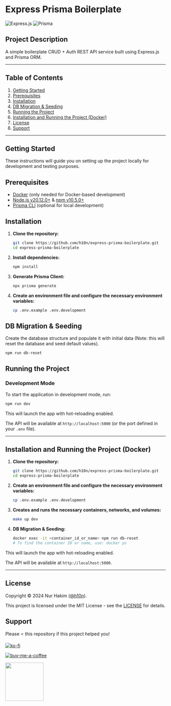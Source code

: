 # Express Prisma Boilerplate

![Express.js](https://img.shields.io/badge/Express.js-v4.19.2-green)
![Prisma](https://img.shields.io/badge/Prisma-v5.12.1-purple)

## Project Description

A simple boilerplate CRUD + Auth REST API service built using Express.js and Prisma ORM.

---

## Table of Contents

1. [Getting Started](#getting-started)
2. [Prerequisites](#prerequisites)
3. [Installation](#installation)
4. [DB Migration & Seeding](#db-migration--seeding)
5. [Running the Project](#running-the-project)
6. [Installation and Running the Project (Docker)](#installation-and-running-the-project-docker)
7. [License](#license)
8. [Support](#support)

---

## Getting Started

These instructions will guide you on setting up the project locally for development and testing purposes.

## Prerequisites

- [Docker](https://docs.docker.com/get-docker/) (only needed for Docker-based development)
- [Node.js v20.12.0+](https://nodejs.org/) & [npm v10.5.0+](https://www.npmjs.com/)
- [Prisma CLI](https://www.prisma.io/docs/getting-started) (optional for local development)

## Installation

1. **Clone the repository:**

   ```bash
   git clone https://github.com/h10n/express-prisma-boilerplate.git
   cd express-prisma-boilerplate
   ```

2. **Install dependencies:**

   ```bash
   npm install
   ```

3. **Generate Prisma Client:**

   ```bash
   npx prisma generate
   ```

4. **Create an environment file and configure the necessary environment variables:**
   ```bash
   cp .env.example .env.development
   ```

## DB Migration & Seeding

Create the database structure and populate it with initial data (Note: this will reset the database and seed default values).

```bash
npm run db-reset
```

## Running the Project

### Development Mode

To start the application in development mode, run:

```bash
npm run dev
```

This will launch the app with hot-reloading enabled.

The API will be available at `http://localhost:5000` (or the port defined in your `.env` file).

---

## Installation and Running the Project (Docker)

1. **Clone the repository:**

   ```bash
   git clone https://github.com/h10n/express-prisma-boilerplate.git
   cd express-prisma-boilerplate
   ```

2. **Create an environment file and configure the necessary environment variables:**

   ```bash
   cp .env.example .env.development
   ```

3. **Creates and runs the necessary containers, networks, and volumes:**

   ```bash
   make up dev
   ```

4. **DB Migration & Seeding:**

   ```bash
   docker exec -it <container_id_or_name> npm run db-reset
   # To find the container ID or name, use: docker ps
   ```

This will launch the app with hot-reloading enabled.

The API will be available at `http://localhost:5000`.

---

## License

Copyright © 2024 Nur Hakim ([@h10n](https://www.github.com/h10n)).

This project is licensed under the MIT License - see the [LICENSE](https://choosealicense.com/licenses/mit/) for details.

## Support

Please ⭐️ this repository if this project helped you!

[![ko-fi](https://img.shields.io/badge/Ko--fi-F16061?style=for-the-badge&logo=ko-fi&logoColor=white)](https://ko-fi.com/h10n_/)

[![buy-me-a-coffee](https://img.shields.io/badge/Buy_Me_A_Coffee-FFDD00?style=for-the-badge&logo=buy-me-a-coffee&logoColor=black)](https://www.buymeacoffee.com/h10n/)

[<img src="https://cdn.trakteer.id/images/embed/trbtn-red-1.png" width="120">](https://trakteer.id/h10n/tip/)
